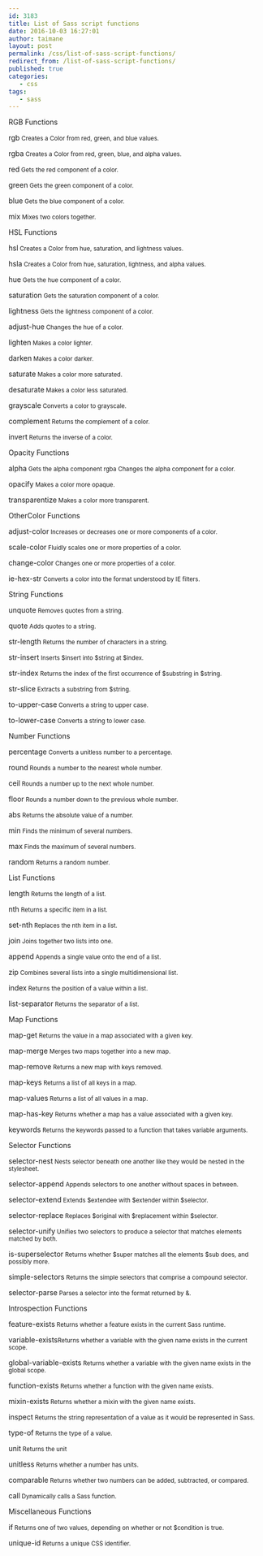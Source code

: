 ```yaml
---
id: 3183
title: List of Sass script functions
date: 2016-10-03 16:27:01
author: taimane
layout: post
permalink: /css/list-of-sass-script-functions/
redirect_from: /list-of-sass-script-functions/
published: true
categories:
   - css
tags:
   - sass
---
```

RGB Functions

rgb<small> Creates a Color from red, green, and blue values.</small>

rgba<small> Creates a Color from red, green, blue, and alpha values.</small>

red<small> Gets the red component of a color.</small>

green<small> Gets the green component of a color.</small>

blue<small> Gets the blue component of a color.</small>

mix<small> Mixes two colors together. </small>



HSL Functions



hsl<small> Creates a Color from hue, saturation, and lightness values.</small>

hsla<small> Creates a Color from hue, saturation, lightness, and alpha values.</small>

hue<small> Gets the hue component of a color.</small>

saturation<small> Gets the saturation component of a color.</small>

lightness<small> Gets the lightness component of a color.</small>

adjust-hue<small> Changes the hue of a color.</small>

lighten<small> Makes a color lighter.</small>

darken<small> Makes a color darker.</small>

saturate<small> Makes a color more saturated.</small>

desaturate<small> Makes a color less saturated.</small>

grayscale<small> Converts a color to grayscale.</small>

complement<small> Returns the complement of a color.</small>

invert<small> Returns the inverse of a color. </small>



Opacity Functions



alpha<small> Gets the alpha component rgba Changes the alpha component for a color.</small>

opacify<small> Makes a color more opaque.</small>

transparentize<small> Makes a color more transparent.</small>



OtherColor Functions



adjust-color<small> Increases or decreases one or more components of a color.</small>

scale-color<small> Fluidly scales one or more properties of a color.</small>

change-color<small> Changes one or more properties of a color.</small>

ie-hex-str<small> Converts a color into the format understood by IE filters. </small>



String Functions



unquote<small> Removes quotes from a string.</small>

quote<small> Adds quotes to a string.</small>

str-length<small> Returns the number of characters in a string.</small>

str-insert<small> Inserts $insert into $string at $index.</small>

str-index<small> Returns the index of the first occurrence of $substring in $string.</small>

str-slice<small> Extracts a substring from $string.</small>

to-upper-case<small> Converts a string to upper case.</small>

to-lower-case<small> Converts a string to lower case.</small>



Number Functions



percentage<small> Converts a unitless number to a percentage.</small>

round<small> Rounds a number to the nearest whole number.</small>

ceil<small> Rounds a number up to the next whole number.</small>

floor<small> Rounds a number down to the previous whole number.</small>

abs<small> Returns the absolute value of a number.</small>

min<small> Finds the minimum of several numbers.</small>

max<small> Finds the maximum of several numbers.</small>

random<small> Returns a random number.</small>



List Functions



length<small> Returns the length of a list.</small>

nth<small> Returns a specific item in a list.</small>

set-nth<small> Replaces the nth item in a list.</small>

join<small> Joins together two lists into one.</small>

append<small> Appends a single value onto the end of a list.</small>

zip<small> Combines several lists into a single multidimensional list.</small>

index<small> Returns the position of a value within a list.</small>

list-separator<small> Returns the separator of a list.</small>



Map Functions



map-get<small> Returns the value in a map associated with a given key.</small>

map-merge<small> Merges two maps together into a new map.</small>

map-remove<small> Returns a new map with keys removed.</small>

map-keys<small> Returns a list of all keys in a map.</small>

map-values<small> Returns a list of all values in a map.</small>

map-has-key<small> Returns whether a map has a value associated with a given key.</small>

keywords<small> Returns the keywords passed to a function that takes variable arguments.</small>



Selector Functions



selector-nest<small> Nests selector beneath one another like they would be nested in the stylesheet.</small>

selector-append<small> Appends selectors to one another without spaces in between.</small>

selector-extend<small> Extends $extendee with $extender within $selector.</small>

selector-replace<small> Replaces $original with $replacement within $selector.</small>

selector-unify<small> Unifies two selectors to produce a selector that matches elements matched by both.</small>

is-superselector<small> Returns whether $super matches all the elements $sub does, and possibly more.</small>

simple-selectors<small> Returns the simple selectors that comprise a compound selector.</small>

selector-parse<small> Parses a selector into the format returned by &.</small>





Introspection Functions



feature-exists<small> Returns whether a feature exists in the current Sass runtime.</small>

variable-exists<small >Returns whether a variable with the given name exists in the current scope.</small>

global-variable-exists<small> Returns whether a variable with the given name exists in the global scope.</small>

function-exists<small> Returns whether a function with the given name exists.</small>

mixin-exists<small> Returns whether a mixin with the given name exists.</small>

inspect<small> Returns the string representation of a value as it would be represented in Sass.</small>

type-of<small> Returns the type of a value.</small>

unit<small> Returns the unit </small>

unitless<small> Returns whether a number has units.</small>

comparable<small> Returns whether two numbers can be added, subtracted, or compared.</small>

call<small> Dynamically calls a Sass function.</small>







Miscellaneous Functions



if<small> Returns one of two values, depending on whether or not $condition is true.</small>

unique-id<small> Returns a unique CSS identifier.</small>  

